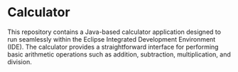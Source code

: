 # Calculator
This repository contains a Java-based calculator application designed to run seamlessly within the Eclipse Integrated Development Environment (IDE). The calculator provides a straightforward interface for performing basic arithmetic operations such as addition, subtraction, multiplication, and division.

